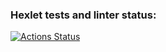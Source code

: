 ### Hexlet tests and linter status:
[![Actions Status](https://github.com/rmanzman/frontend-project-11/workflows/hexlet-check/badge.svg)](https://github.com/rmanzman/frontend-project-11/actions)